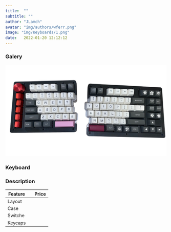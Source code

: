 ```yaml
---
title:  ""
subtitle: ""
author: "JLamch"
avatar: "img/authors/wferr.png"
image: "img/Keyboards/1.png"
date:   2022-01-20 12:12:12
---
```

### Galery
![](img/keyboards/1.png)
 
### Keyboard


### Description


|   Feature     |               | Price  |
| ------------- |:-------------:| -----: |
| Layout        |       |        |
| Case          |       |        |
| Switche       |       |        |
| Keycaps       |       |        |